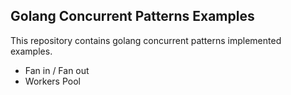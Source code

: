 ## Golang Concurrent Patterns Examples
This repository contains golang concurrent patterns implemented examples.

- Fan in / Fan out
- Workers Pool
